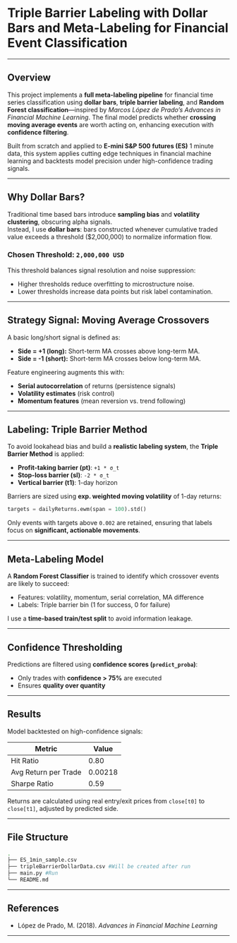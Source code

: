 # Triple Barrier Labeling with Dollar Bars and Meta-Labeling for Financial Event Classification

---

## Overview

This project implements a **full meta-labeling pipeline** for financial time series classification using **dollar bars**, **triple barrier labeling**, and **Random Forest classification**—inspired by *Marcos López de Prado’s Advances in Financial Machine Learning*. The final model predicts whether **crossing moving average events** are worth acting on, enhancing execution with **confidence filtering**.

Built from scratch and applied to **E-mini S&P 500 futures (ES)** 1 minute data, this system applies cutting edge techniques in financial machine learning and backtests model precision under high-confidence trading signals.

---

## Why Dollar Bars?

Traditional time based bars introduce **sampling bias** and **volatility clustering**, obscuring alpha signals.  
Instead, I use **dollar bars**: bars constructed whenever cumulative traded value exceeds a threshold ($2,000,000) to normalize information flow.

### Chosen Threshold: `2,000,000 USD`
This threshold balances signal resolution and noise suppression:
- Higher thresholds reduce overfitting to microstructure noise.
- Lower thresholds increase data points but risk label contamination.

---

## Strategy Signal: Moving Average Crossovers

A basic long/short signal is defined as:
- **Side = +1 (long):** Short-term MA crosses above long-term MA.
- **Side = -1 (short):** Short-term MA crosses below long-term MA.

Feature engineering augments this with:
- **Serial autocorrelation** of returns (persistence signals)
- **Volatility estimates** (risk control)
- **Momentum features** (mean reversion vs. trend following)

---

## Labeling: Triple Barrier Method

To avoid lookahead bias and build a **realistic labeling system**, the **Triple Barrier Method** is applied:
- **Profit-taking barrier (pt)**: `+1 * σ_t`
- **Stop-loss barrier (sl)**: `-2 * σ_t`
- **Vertical barrier (t1)**: 1-day horizon

Barriers are sized using **exp. weighted moving volatility** of 1-day returns:
```python
targets = dailyReturns.ewm(span = 100).std()
```

Only events with targets above `0.002` are retained, ensuring that labels focus on **significant, actionable movements**.

---

## Meta-Labeling Model

A **Random Forest Classifier** is trained to identify which crossover events are likely to succeed:
- Features: volatility, momentum, serial correlation, MA difference
- Labels: Triple barrier bin (1 for success, 0 for failure)

I use a **time-based train/test split** to avoid information leakage.

---

## Confidence Thresholding

Predictions are filtered using **confidence scores (`predict_proba`)**:
- Only trades with **confidence > 75%** are executed
- Ensures **quality over quantity**

---

## Results

Model backtested on high-confidence signals:

| Metric              | Value    |
|---------------------|----------|
| Hit Ratio           | 0.80     |
| Avg Return per Trade| 0.00218  |
| Sharpe Ratio        | 0.59     |

Returns are calculated using real entry/exit prices from `close[t0]` to `close[t1]`, adjusted by predicted side.

---

## File Structure

```bash
.
├── ES_1min_sample.csv
├── tripleBarrierDollarData.csv #Will be created after run
├── main.py #Run
└── README.md
```

---

## References

- López de Prado, M. (2018). *Advances in Financial Machine Learning*

---
